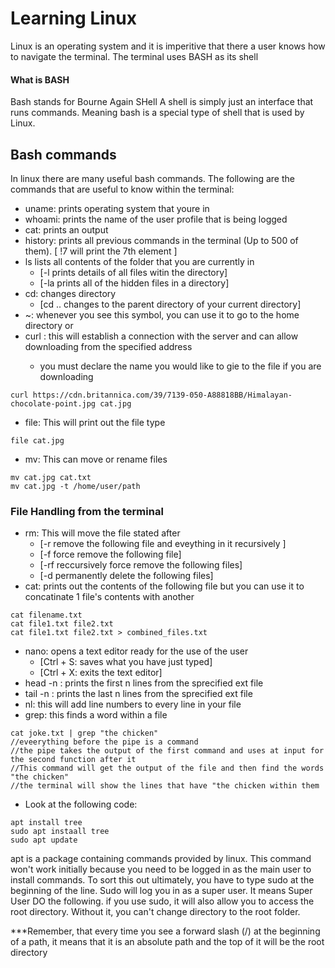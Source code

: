 # Learning Linux
Linux is an operating system and it is imperitive that there a user knows how to navigate the terminal.
The terminal uses BASH as its shell
#### What is BASH
Bash stands for Bourne Again SHell
A shell is simply just an interface that runs commands. Meaning bash is a special type of shell that is used by Linux.

## Bash commands
In linux there are many useful bash commands. The following are the commands that are useful to know within the terminal:

- uname: prints operating system that youre in
- whoami: prints the name of the user profile that is being logged
- cat: prints an output
- history: prints all previous commands in the terminal (Up to 500 of them). [ !7 will print the 7th element ]
- ls lists all contents of the folder that you are currently in 
  - [-l prints details of all files witin the directory]
  - [-la prints all of the hidden files in a directory]
- cd: changes directory
  - [cd .. changes to the parent directory of your current directory]
- ~: whenever you see this symbol, you can use it to go to the home directory or 
- curl <webAddress>: this will establish a connection with the server and can allow downloading from the specified address
  - you must declare the name you would like to gie to the file if you are downloading

```
curl https://cdn.britannica.com/39/7139-050-A88818BB/Himalayan-chocolate-point.jpg cat.jpg

```

- file: This will print out the file type
``` 
file cat.jpg 
```

- mv: This can move or rename files
```
mv cat.jpg cat.txt
mv cat.jpg -t /home/user/path
```
### File Handling from the terminal 
- rm: This will move the file stated after
  - [-r remove the following file and eveything in it recursively ]
  - [-f force remove the following file]
  - [-rf reccursively force remove the following files]
  - [-d permanently delete the following files]
- cat: prints out the contents of the following file but you can use it to concatinate 1 file's contents with another

```
cat filename.txt
cat file1.txt file2.txt
cat file1.txt file2.txt > combined_files.txt
```
- nano: opens a text editor ready for the use of the user
  - [Ctrl + S: saves what you have just typed]
  - [Ctrl + X: exits the text editor]
- head -n : prints the first n lines from the sprecified ext file
- tail -n : prints the last n lines from the sprecified ext file
- nl: this will add line numbers to every line in your file
- grep: this finds a word within a file
```
cat joke.txt | grep "the chicken"
//eveerything before the pipe is a command
//the pipe takes the output of the first command and uses at input for the second function after it
//This command will get the output of the file and then find the words "the chicken"
//the terminal will show the lines that have "the chicken within them
```

- Look at the following code:

```
apt install tree
sudo apt instaall tree
sudo apt update
```
apt is a package containing commands provided by linux. This command won't work initially because you need to be logged in as the main user to install commands. To sort this out ultimately, you have to type sudo at the beginning of the line.
Sudo will log you in as a super user. It means Super User DO the following.
if you use sudo, it will also allow you to access the root directory. Without it, you can't change directory to the root folder.

***Remember, that every time you see a forward slash (/) at the beginning of a path, it means that it is an absolute path and the top of it will be the root directory